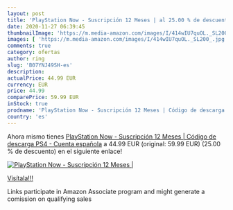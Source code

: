 ```yaml
---
layout: post
title: 'PlayStation Now - Suscripción 12 Meses | al 25.00 % de descuento'
date: 2020-11-27 06:39:45
thumbnailImage: 'https://m.media-amazon.com/images/I/414wIU7quOL._SL200_.jpg'
images: [ 'https://m.media-amazon.com/images/I/414wIU7quOL._SL200_.jpg' ]
comments: true
category: ofertas
author: ring
slug: 'B07YNJ49SH-es'
description:
actualPrice: 44.99 EUR
currency: EUR
price: 44.99
comparePrice: 59.99 EUR
inStock: true
prodname: 'PlayStation Now - Suscripción 12 Meses | Código de descarga PS4 - Cuenta española'
country: 'es'
---
```


Ahora mismo tienes [PlayStation Now - Suscripción 12 Meses | Código de descarga PS4 - Cuenta española](https://www.amazon.es/dp/B07YNJ49SH/?tag=tolees-21) a 44.99 EUR (original: 59.99 EUR) (25.00 %  de descuento) en el siguiente enlace!

[![PlayStation Now - Suscripción 12 Meses |](https://m.media-amazon.com/images/I/414wIU7quOL._SL200_.jpg)](https://www.amazon.es/dp/B07YNJ49SH/?tag=tolees-21)

[Visítala!!!](https://www.amazon.es/dp/B07YNJ49SH/?tag=tolees-21)

Links participate in Amazon Associate program and might generate a comission on qualifying sales
